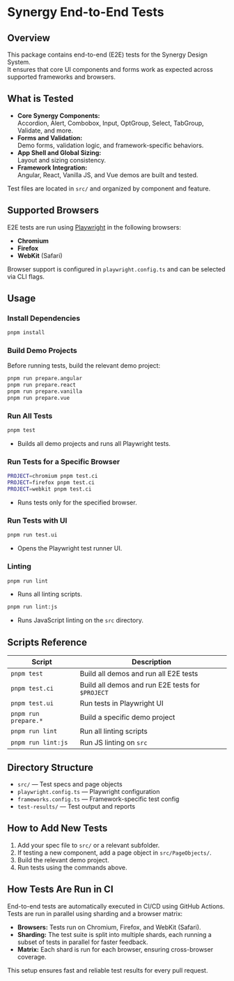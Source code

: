 # Synergy End-to-End Tests

## Overview

This package contains end-to-end (E2E) tests for the Synergy Design System.  
It ensures that core UI components and forms work as expected across supported frameworks and browsers.

## What is Tested

- **Core Synergy Components:**  
	Accordion, Alert, Combobox, Input, OptGroup, Select, TabGroup, Validate, and more.
- **Forms and Validation:**  
	Demo forms, validation logic, and framework-specific behaviors.
- **App Shell and Global Sizing:**  
	Layout and sizing consistency.
- **Framework Integration:**  
	Angular, React, Vanilla JS, and Vue demos are built and tested.

Test files are located in `src/` and organized by component and feature.

## Supported Browsers

E2E tests are run using [Playwright](https://playwright.dev/) in the following browsers:
- **Chromium**
- **Firefox**
- **WebKit** (Safari)

Browser support is configured in `playwright.config.ts` and can be selected via CLI flags.

## Usage

### Install Dependencies

```bash
pnpm install
```

### Build Demo Projects

Before running tests, build the relevant demo project:

```bash
pnpm run prepare.angular
pnpm run prepare.react
pnpm run prepare.vanilla
pnpm run prepare.vue
```

### Run All Tests

```bash
pnpm test
```
- Builds all demo projects and runs all Playwright tests.

### Run Tests for a Specific Browser

```bash
PROJECT=chromium pnpm test.ci
PROJECT=firefox pnpm test.ci
PROJECT=webkit pnpm test.ci
```
- Runs tests only for the specified browser.

### Run Tests with UI

```bash
pnpm run test.ui
```
- Opens the Playwright test runner UI.

### Linting

```bash
pnpm run lint
```
- Runs all linting scripts.

```bash
pnpm run lint:js
```
- Runs JavaScript linting on the `src` directory.

## Scripts Reference

| Script                | Description                                      |
|-----------------------|--------------------------------------------------|
| `pnpm test`           | Build all demos and run all E2E tests            |
| `pnpm test.ci`        | Build all demos and run E2E tests for `$PROJECT` |
| `pnpm test.ui`        | Run tests in Playwright UI                       |
| `pnpm run prepare.*`  | Build a specific demo project                    |
| `pnpm run lint`       | Run all linting scripts                          |
| `pnpm run lint:js`    | Run JS linting on `src`                          |

## Directory Structure

- `src/` — Test specs and page objects
- `playwright.config.ts` — Playwright configuration
- `frameworks.config.ts` — Framework-specific test config
- `test-results/` — Test output and reports

## How to Add New Tests

1. Add your spec file to `src/` or a relevant subfolder.
2. If testing a new component, add a page object in `src/PageObjects/`.
3. Build the relevant demo project.
4. Run tests using the commands above.

## How Tests Are Run in CI

End-to-end tests are automatically executed in CI/CD using GitHub Actions.  
Tests are run in parallel using sharding and a browser matrix:

- **Browsers:** Tests run on Chromium, Firefox, and WebKit (Safari).
- **Sharding:** The test suite is split into multiple shards, each running a subset of tests in parallel for faster feedback.
- **Matrix:** Each shard is run for each browser, ensuring cross-browser coverage.

This setup ensures fast and reliable test results for every pull request.

